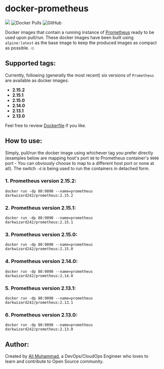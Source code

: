 # docker-prometheus

[![](https://github.com/darkwizard242/docker-prometheus/workflows/docker-automated-build/badge.svg)](https://github.com/darkwizard242/docker-prometheus/actions) ![Docker Pulls](https://img.shields.io/docker/pulls/darkwizard242/prometheus?color=yellow) ![GitHub](https://img.shields.io/github/license/darkwizard242/docker-prometheus)

Docker images that contain a running instance of [Prometheus](https://prometheus.io/) ready to be used upon pull/run. These docker images have been built using `alpine:latest` as the base image to keep the produced images as compact as possible. :relaxed:

## Supported tags:

Currently, following (generally the most recent) six versions of `Prometheus` are available as docker images:

- **2.15.2**
- **2.15.1**
- **2.15.0**
- **2.14.0**
- **2.13.1**
- **2.13.0**

Feel free to review [Dockerfile](https://github.com/darkwizard242/docker-prometheus/blob/master/Dockerfile) if you like.

## How to use:

Simply, pull/run the docker image using whichever tag you prefer directly (examples below are mapping host's port `80` to Prometheus container's `9090` port - You can obviously choose to map to a different host port or none at all). The switch `-d` is being used to run the containers in detached form.

### 1\. Prometheus version 2.15.2:

```shell
docker run -dp 80:9090 --name=prometheus darkwizard242/prometheus:2.15.2
```

### 2\. Prometheus version 2.15.1:

```shell
docker run -dp 80:9090 --name=prometheus darkwizard242/prometheus:2.15.1
```

### 3\. Prometheus version 2.15.0:

```shell
docker run -dp 80:9090 --name=prometheus darkwizard242/prometheus:2.15.0
```

### 4\. Prometheus version 2.14.0:

```shell
docker run -dp 80:9090 --name=prometheus darkwizard242/prometheus:2.14.0
```

### 5\. Prometheus version 2.13.1:

```shell
docker run -dp 80:9090 --name=prometheus darkwizard242/prometheus:2.13.1
```

### 6\. Prometheus version 2.13.0:

```shell
docker run -dp 80:9090 --name=prometheus darkwizard242/prometheus:2.13.0
```

## Author:

Created by [Ali Muhammad](https://www.linkedin.com/in/ali-muhammad-759791130/), a DevOps/CloudOps Engineer who loves to learn and contribute to Open Source community.
